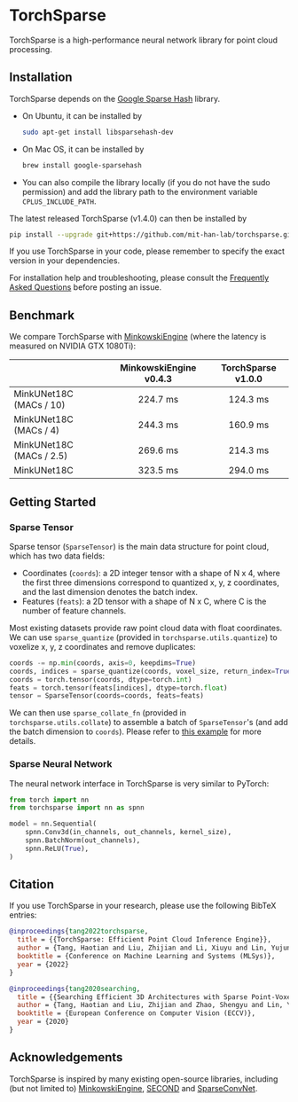 # TorchSparse

TorchSparse is a high-performance neural network library for point cloud processing.

## Installation

TorchSparse depends on the [Google Sparse Hash](https://github.com/sparsehash/sparsehash) library.

- On Ubuntu, it can be installed by

  ```bash
  sudo apt-get install libsparsehash-dev
  ```

- On Mac OS, it can be installed by

  ```bash
  brew install google-sparsehash
  ```

- You can also compile the library locally (if you do not have the sudo permission) and add the library path to the environment variable `CPLUS_INCLUDE_PATH`.

The latest released TorchSparse (v1.4.0) can then be installed by

```bash
pip install --upgrade git+https://github.com/mit-han-lab/torchsparse.git@v1.4.0
```

If you use TorchSparse in your code, please remember to specify the exact version in your dependencies.

For installation help and troubleshooting, please consult the [Frequently Asked Questions](./docs/FAQ.md) before posting an issue.

## Benchmark

We compare TorchSparse with [MinkowskiEngine](https://github.com/NVIDIA/MinkowskiEngine) (where the latency is measured on NVIDIA GTX 1080Ti):

|                          | MinkowskiEngine v0.4.3 | TorchSparse v1.0.0 |
| :----------------------- | :--------------------: | :----------------: |
| MinkUNet18C (MACs / 10)  |        224.7 ms        |      124.3 ms      |
| MinkUNet18C (MACs / 4)   |        244.3 ms        |      160.9 ms      |
| MinkUNet18C (MACs / 2.5) |        269.6 ms        |      214.3 ms      |
| MinkUNet18C              |        323.5 ms        |      294.0 ms      |

## Getting Started

### Sparse Tensor

Sparse tensor (`SparseTensor`) is the main data structure for point cloud, which has two data fields:

- Coordinates (`coords`): a 2D integer tensor with a shape of N x 4, where the first three dimensions correspond to quantized x, y, z coordinates, and the last dimension denotes the batch index.
- Features (`feats`): a 2D tensor with a shape of N x C, where C is the number of feature channels.

Most existing datasets provide raw point cloud data with float coordinates. We can use `sparse_quantize` (provided in `torchsparse.utils.quantize`) to voxelize x, y, z coordinates and remove duplicates:

```python
coords -= np.min(coords, axis=0, keepdims=True)
coords, indices = sparse_quantize(coords, voxel_size, return_index=True)
coords = torch.tensor(coords, dtype=torch.int)
feats = torch.tensor(feats[indices], dtype=torch.float)
tensor = SparseTensor(coords=coords, feats=feats)
```

We can then use `sparse_collate_fn` (provided in `torchsparse.utils.collate`) to assemble a batch of `SparseTensor`'s (and add the batch dimension to `coords`). Please refer to [this example](./examples/example.py) for more details.

### Sparse Neural Network

The neural network interface in TorchSparse is very similar to PyTorch:

```python
from torch import nn
from torchsparse import nn as spnn

model = nn.Sequential(
    spnn.Conv3d(in_channels, out_channels, kernel_size),
    spnn.BatchNorm(out_channels),
    spnn.ReLU(True),
)
```

## Citation

If you use TorchSparse in your research, please use the following BibTeX entries:

```bibtex
@inproceedings{tang2022torchsparse,
  title = {{TorchSparse: Efficient Point Cloud Inference Engine}},
  author = {Tang, Haotian and Liu, Zhijian and Li, Xiuyu and Lin, Yujun and Han, Song},
  booktitle = {Conference on Machine Learning and Systems (MLSys)},
  year = {2022}
}
```

```bibtex
@inproceedings{tang2020searching,
  title = {{Searching Efficient 3D Architectures with Sparse Point-Voxel Convolution}},
  author = {Tang, Haotian and Liu, Zhijian and Zhao, Shengyu and Lin, Yujun and Lin, Ji and Wang, Hanrui and Han, Song},
  booktitle = {European Conference on Computer Vision (ECCV)},
  year = {2020}
}
```

## Acknowledgements

TorchSparse is inspired by many existing open-source libraries, including (but not limited to) [MinkowskiEngine](https://github.com/NVIDIA/MinkowskiEngine), [SECOND](https://github.com/traveller59/second.pytorch) and [SparseConvNet](https://github.com/facebookresearch/SparseConvNet).
